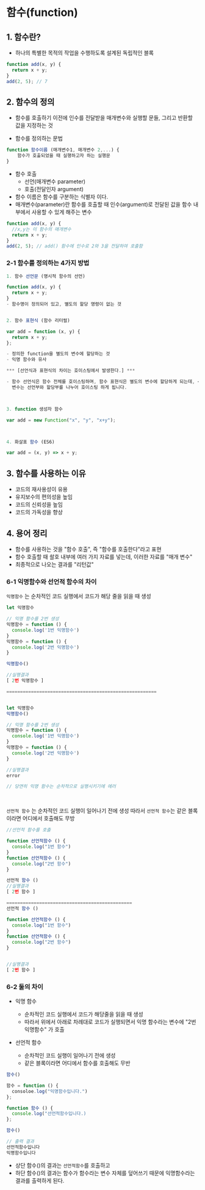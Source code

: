 # 함수(function)

## 1. 함수란?

- 하나의 특별한 목적의 작업을 수행하도록 설계된 독립적인 블록

```javascript
function add(x, y) {
  return x + y;
}
add(2, 5); // 7
```

## 2. 함수의 정의

- 함수를 호출하기 이전에 인수를 전달받을 매개변수와 실행할 문들, 그리고 반환할 값을 지정하는 것

- 함수를 정의하는 문법

```javascript
function 함수이름 (매개변수1, 매개변수 2,...) {
    함수가 호출되었을 때 실행하고자 하는 실행문
}
```
- 함수 호출
  - 선언(매개변수 parameter)
  - 호출(전달인자 argument)
- 함수 이름은 함수를 구분하는 식별자 이다.
- 매개변수(parameter)란 함수를 호출할 때 인수(argument)로 전달된 값을 함수 내부에서 사용할 수 있게 해주는 변수

```javascript
function add(x, y) {
  //x,y는 이 함수의 매개변수
  return x + y;
}
add(2, 5); // add() 함수에 인수로 2와 3을 전달하여 호출함
```

### 2-1 함수를 정의하는 4가지 방법
```javascript
1. 함수 선언문 (명시적 함수의 선언)

function add(x, y) {
  return x + y;
}
- 함수명이 정의되어 있고, 별도의 할당 명령이 없는 것


2. 함수 표현식 (함수 리터럴)

var add = function (x, y) {
  return x + y;
};

- 정의한 function을 별도의 변수에 할당하는 것
- 익명 함수와 유사

*** [선언식과 표현식의 차이는 호이스팅에서 발생한다.] ***

- 함수 선언식은 함수 전체를 호이스팅하며, 함수 표현식은 별도의 변수에 할당하게 되는데, <br>
  변수는 선언부와 할당부를 나누어 호이스팅 하게 됩니다.



3. function 생성자 함수

var add = new Function("x", "y", "x+y");



4. 화살표 함수 (ES6)

var add = (x, y) => x + y;

```

## 3. 함수를 사용하는 이유

- 코드의 재사용성이 유용
- 유지보수의 편의성을 높임
- 코드의 신뢰성을 높임
- 코드의 가독성을 향상

## 4. 용어 정리

- 함수를 사용하는 것을 "함수 호출", 즉 "함수를 호출한다"라고 표현
- 함수 호출할 때 솰호 내부에 여러 가지 자료를 넣는데, 이러한 자료를 "매개 변수"
- 최종적으로 나오는 결과를 "리턴값"

### 6-1 익명함수와 선언적 함수의 차이

```익명함수``` 는 순차적인 코드 실행에서 코드가 해당 줄을 읽을 때 생성

```javascript
let 익명함수

// 익명 함수를 2번 생성
익명함수 = function () {
  console.log('1번 익명함수')
}
익명함수 = function () {
  console.log('2번 익명함수')
}

익명함수()

//실행결과
[ 2번 익명함수 ]

=======================================================


let 익명함수
익명함수()

// 익명 함수를 2번 생성
익명함수 = function () {
  console.log('1번 익명함수')
}
익명함수 = function () {
  console.log('2번 익명함수')
}

//실행결과
error

// 당연히 익명 함수는 순차적으로 실행시키기에 에러
```

<br/>

```선언적 함수``` 는 순차적인 코드 실행이 일어나기 전에 생성
따라서 ```선언적 함수```는 같은 블록이라면 어디에서 호출해도 무방

```javascript
//선언적 함수를 호출

function 선언적함수 () {
  console.log("1번 함수")
}
function 선언적함수 () {
  console.log("2번 함수")
}

선언적 함수 ()
//실행결과
[ 2번 함수 ]

==============================================
선언적 함수 ()

function 선언적함수 () {
  console.log("1번 함수")
}
function 선언적함수 () {
  console.log("2번 함수")
}


//실행결과
[ 2번 함수 ]

```

### 6-2 둘의 차이

- 익명 함수

  - 순차적인 코드 실행에서 코드가 해당줄을 읽을 때 생성
  - 따라서 위에서 아래로 차례대로 코드가 실행되면서 익명 함수라는 변수에 "2번 익명함수" 가 호출

- 선언적 함수

  - 순차적인 코드 실행이 일어나기 전에 생성
  - 같은 블록이라면 어디에서 함수를 호출해도 무반

```javascript
함수()

함수 = function () {
  consoloe.log("익명함수입니다.")
};

function 함수 () {
  console.log("선언적함수입니다.)
};

함수()

// 출력 결과
선언적함수입니다
익명함수입니다
```

- 상단 함수()의 결과는 ```선언적함수```를 호출하고
- 하단 함수()의 결과는 함수가 함수라는 변수 자체를 덮어쓰기 때문에 익명함수라는 결과를 출력하게 된다.
